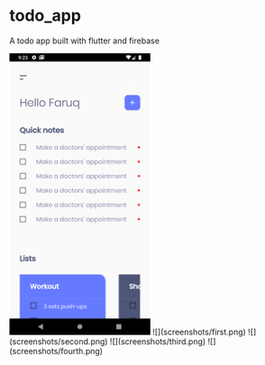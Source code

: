 # todo_app

A todo app built with flutter and firebase
<p float= "left">
  <img src = "screenshots/first.png" width = "250" />
  ![](screenshots/first.png)
  ![](screenshots/second.png)
  ![](screenshots/third.png)
  ![](screenshots/fourth.png)
</p>
